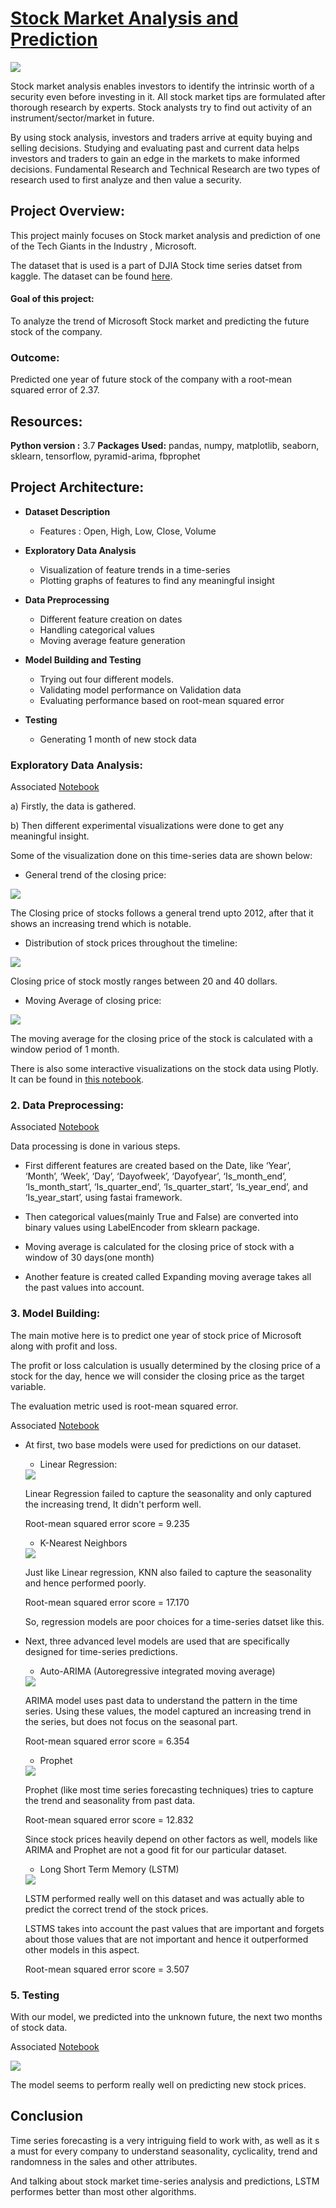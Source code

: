 # <ins>Stock Market Analysis and Prediction</ins>

<img src = 'images/stock_market_analysis.jpg'>

Stock market analysis enables investors to identify the intrinsic worth of a security even before investing in it. All stock market tips are formulated after thorough research by experts. Stock analysts try to find out activity of an instrument/sector/market in future.

By using stock analysis, investors and traders arrive at equity buying and selling decisions. Studying and evaluating past and current data helps investors and traders to gain an edge in the markets to make informed decisions. Fundamental Research and Technical Research are two types of research used to first analyze and then value a security.

## Project Overview:

This project mainly focuses on Stock market analysis and prediction of one of the Tech Giants in the Industry , Microsoft.

The dataset that is used is a part of DJIA Stock time series datset from kaggle. The dataset can be found [here](https://www.kaggle.com/szrlee/stock-time-series-20050101-to-20171231).

#### Goal of this project:

To analyze the trend of Microsoft Stock market and predicting the future stock of the company.

### Outcome: 

Predicted one year of future stock of the company with a root-mean squared error of  2.37.

## Resources:

**Python version :** 3.7
**Packages Used:** pandas, numpy, matplotlib, seaborn, sklearn, tensorflow, pyramid-arima, fbprophet

## Project Architecture:

- **Dataset Description**

    - Features : Open, High, Low, Close, Volume

- **Exploratory Data Analysis**

    - Visualization of feature trends in a time-series
    - Plotting graphs of features to find any meaningful insight

- **Data Preprocessing**

    - Different feature creation on dates
    - Handling categorical values
    - Moving average feature generation

- **Model Building and Testing**

    - Trying out four different models.
    - Validating model performance on Validation data
    - Evaluating performance based on root-mean squared error

- **Testing**

    - Generating 1 month of new stock data

### Exploratory Data Analysis:

Associated [Notebook](https://github.com/PritamAich/Stock-Market-Prediction/blob/master/Microsoft%20Stock%20market%20time%20series%20analysis.ipynb)

a) Firstly, the data is gathered.

b) Then different experimental visualizations were done to get any meaningful insight.

Some of the visualization done on this time-series data are shown below:

- General trend of the closing price:

<img src = 'images/close_trend.png'>

The Closing price of stocks follows a general trend upto 2012, after that it shows an increasing trend which is notable.

- Distribution of stock prices throughout the timeline:

<img src = 'images/close_dist.png'>

Closing price of stock mostly ranges between 20 and 40 dollars.

- Moving Average of closing price:

<img src = 'images/close_ma.png'>

The moving average for the closing price of the stock is calculated with a window period of 1 month.

There is also some interactive visualizations on the stock data using Plotly. It can be found in [this notebook](https://github.com/PritamAich/Stock-Market-Prediction/blob/master/Plotly%20Visualization%20on%20MSFT%20Stock%20market%20anlysis.ipynb).


### 2. Data Preprocessing:

Associated [Notebook](https://github.com/PritamAich/Stock-Market-Prediction/blob/master/Data_Preprocessing.ipynb)

Data processing is done in various steps.

 - First different features are created based on the Date, like ‘Year’, ‘Month’, ‘Week’, ‘Day’, ‘Dayofweek’, ‘Dayofyear’, ‘Is_month_end’, ‘Is_month_start’, ‘Is_quarter_end’, ‘Is_quarter_start’, ‘Is_year_end’, and ‘Is_year_start’, using fastai framework.

- Then categorical values(mainly True and False) are converted into binary values using LabelEncoder from sklearn package.

- Moving average is calculated for the closing price of stock with a window of 30 days(one month)

- Another feature is created called Expanding moving average takes all the past values into account.

### 3. Model Building:

The main motive here is to predict one year of stock price of Microsoft along with profit and loss.

The profit or loss calculation is usually determined by the closing price of a stock for the day, hence we will consider the closing price as the target variable.

The evaluation metric used is root-mean squared error.

Associated [Notebook](https://github.com/PritamAich/Stock-Market-Prediction/blob/master/Model.ipynb)

- At first, two base models were used for predictions on our dataset.

    - Linear Regression:

    <img src = 'images/reg_forecast.png'>

    Linear Regression failed to capture the seasonality and only captured the increasing trend, It didn't perform well.

    Root-mean squared error score = 9.235

    - K-Nearest Neighbors

    <img src = 'images/knn_forecast.png'>

    Just like Linear regression, KNN also failed to capture the seasonality and hence performed poorly.

    Root-mean squared error score = 17.170

    So, regression models are poor choices for a time-series datset like this.

- Next, three advanced level models are used that are specifically designed for time-series predictions.

    - Auto-ARIMA (Autoregressive integrated moving average)

    <img src = 'images/arima_forecast.png'>

    ARIMA model uses past data to understand the pattern in the time series. Using these values, the model captured an increasing trend in the series, but does not focus on the seasonal part.

    Root-mean squared error score = 6.354

    - Prophet

    <img src = 'images/prophet_forecast.png'>

    Prophet (like most time series forecasting techniques) tries to capture the trend and seasonality from past data.

    Root-mean squared error score = 12.832

    Since stock prices heavily depend on other factors as well,  models like ARIMA and Prophet are not a good fit for our particular dataset.

    - Long Short Term Memory (LSTM)

    <img src = 'images/lstm_forecast.png'>

    LSTM performed really well on this dataset and was actually able to predict the correct trend of the stock prices.

    LSTMS takes into account the past values that are important and forgets about those values that are not important and hence it outperformed other models in this aspect.

    Root-mean squared error score = 3.507


### 5. Testing

With our model, we predicted into the unknown future, the next two months of stock data.

Associated [Notebook](https://github.com/PritamAich/Stock-Market-Prediction/blob/master/Future%20forecasting.ipynb)


<img src = 'images/future_forecast.png'>

The model seems to perform really well on predicting new stock prices.


## Conclusion

Time series forecasting is a very intriguing field to work with, as well as it s a must for every company to understand seasonality, cyclicality, trend and randomness in the sales and other attributes.

And talking about stock market time-series analysis and predictions, LSTM performes better than most other algorithms.
